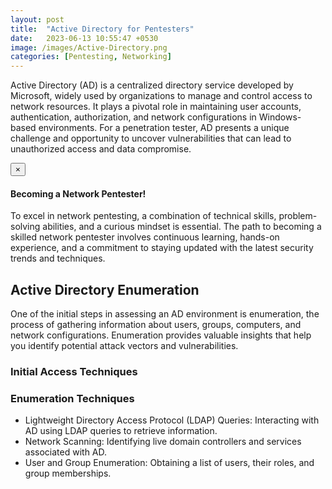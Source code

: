 ```yaml
---
layout: post
title:  "Active Directory for Pentesters"
date:   2023-06-13 10:55:47 +0530
image: /images/Active-Directory.png
categories: [Pentesting, Networking]
---
```

Active Directory (AD) is a centralized directory service developed by Microsoft, widely used by organizations to manage and control access to network resources. 
It plays a pivotal role in maintaining user accounts, authentication, authorization, and network configurations in Windows-based environments. 
For a penetration tester, AD presents a unique challenge and opportunity to uncover vulnerabilities that can lead to unauthorized access and data compromise.

<div class="alert alert-dismissible alert-success">
  <button type="button" class="close" data-dismiss="alert">&times;</button>
  <h4>Becoming a Network Pentester!</h4>
  <p>To excel in network pentesting, a combination of technical skills, problem-solving abilities, and a curious mindset is essential. The path to becoming a skilled network pentester involves continuous learning, hands-on experience, and a commitment to staying updated with the latest security trends and techniques.</p>
</div>

## Active Directory Enumeration
One of the initial steps in assessing an AD environment is enumeration, the process of gathering information about users, groups, computers, and network configurations. Enumeration provides valuable insights that help you identify potential attack vectors and vulnerabilities.

### Initial Access Techniques


### Enumeration Techniques

- Lightweight Directory Access Protocol (LDAP) Queries: Interacting with AD using LDAP queries to retrieve information.
- Network Scanning: Identifying live domain controllers and services associated with AD.
- User and Group Enumeration: Obtaining a list of users, their roles, and group memberships.


